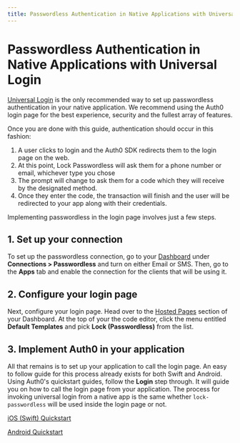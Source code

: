 ```yaml
---
title: Passwordless Authentication in Native Applications with Universal Login
---
```

# Passwordless Authentication in Native Applications with Universal Login

[Universal Login](/hosted-pages/login) is the only recommended way to set up passwordless authentication in your native application. We recommend using the Auth0 login page for the best experience, security and the fullest array of features.

Once you are done with this guide, authentication should occur in this fashion:

1. A user clicks to login and the Auth0 SDK redirects them to the login page on the web.
1. At this point, Lock Passwordless will ask them for a phone number or email, whichever type you chose
1. The prompt will change to ask them for a code which they will receive by the designated method.
1. Once they enter the code, the transaction will finish and the user will be redirected to your app along with their credentials.

Implementing passwordless in the login page involves just a few steps.

## 1. Set up your connection

To set up the passwordless connection, go to your [Dashboard](${manage_url}/#/connections/passwordless) under **Connections > Passwordless** and turn on either Email or SMS. Then, go to the **Apps** tab and enable the connection for the clients that will be using it.

## 2. Configure your login page

Next, configure your login page. Head over to the [Hosted Pages](${manage_url}/#/login_page) section of your Dashboard. At the top of your the code editor, click the menu entitled **Default Templates** and pick **Lock (Passwordless)** from the list.

## 3. Implement Auth0 in your application

All that remains is to set up your application to call the login page. An easy to follow guide for this process already exists for both Swift and Android. Using Auth0's quickstart guides, follow the **Login** step through. It will guide you on how to call the login page from your application. The process for invoking universal login from a native app is the same whether `lock-passwordless` will be used inside the login page or not.

[iOS (Swift) Quickstart](/quickstart/native/ios-swift/00-login)

[Android Quickstart](/quickstart/native/android/00-login)